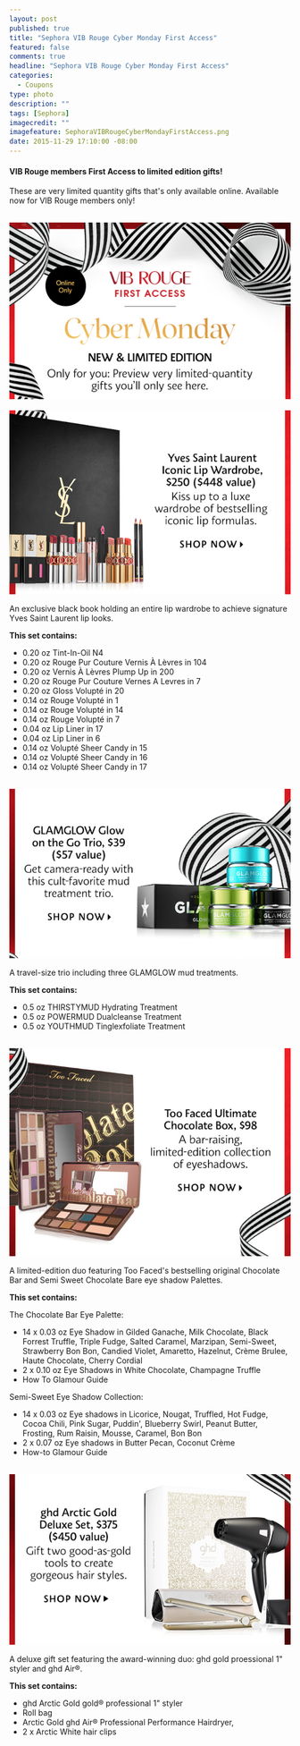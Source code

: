```yaml
---
layout: post
published: true
title: "Sephora VIB Rouge Cyber Monday First Access"
featured: false
comments: true
headline: "Sephora VIB Rouge Cyber Monday First Access"
categories: 
  - Coupons
type: photo
description: ""
tags: [Sephora]
imagecredit: ""
imagefeature: SephoraVIBRougeCyberMondayFirstAccess.png
date: 2015-11-29 17:10:00 -08:00
---
```


<H4>VIB Rouge members First Access to limited edition gifts!</H4>

<p>These are very limited quantity gifts that's only available online. Available now for VIB Rouge members only!</p>
<br>

<center><a href="http://www.sephora.com" target="_blank">
<img src="/images/SephoraVIBRougeCyberMondayFirstAccess.png" border="0" style="border:none;max-width:100%;" alt="Sephora VIB Rouge Cyber Monday First Access" />
</a></center>

<br>

<center><a href="http://www.sephora.com" target="_blank">
<img src="/images/SephoraVIBRougeCyberMondayFirstAccess2.png" border="0" style="border:none;max-width:100%;" alt="Yves Saint Laurent Iconic Lip Wardrobe" />
</a></center>

<p>An exclusive black book holding an entire lip wardrobe to achieve signature Yves Saint Laurent lip looks.</p>

<p><b>This set contains:</b></p>
<ul>
<li>0.20 oz Tint-In-Oil N4 
<li>0.20 oz Rouge Pur Couture Vernis À Lèvres in 104 </li>
<li>0.20 oz Vernis À Lèvres Plump Up in 200 </li>
<li>0.20 oz Rouge Pur Couture Vernes A Levres in 7 </li>
<li>0.20 oz Gloss Volupté in 20 </li>
<li>0.14 oz Rouge Volupté in 1 </li>
<li>0.14 oz Rouge Volupté in 14 </li>
<li>0.14 oz Rouge Volupté in 7 </li>
<li>0.04 oz Lip Liner in 17 </li>
<li>0.04 oz Lip Liner in 6 </li>
<li>0.14 oz Volupté Sheer Candy in 15 </li>
<li>0.14 oz Volupté Sheer Candy in 16 </li>
<li>0.14 oz Volupté Sheer Candy in 17</li>
</ul>

<br>

<center><a href="http://www.sephora.com" target="_blank">
<img src="/images/SephoraVIBRougeCyberMondayFirstAccess3.png" border="0" style="border:none;max-width:100%;" alt="GLAMGLOW Glow on the Go trio" />
</a></center>

<p>A travel-size trio including three GLAMGLOW mud treatments. </p>

<p><b>This set contains:</b></p>
<ul>
<li>0.5 oz THIRSTYMUD Hydrating Treatment </li>
<li>0.5 oz POWERMUD Dualcleanse Treatment </li>
<li>0.5 oz YOUTHMUD Tinglexfoliate Treatment </li>
</ul>

<br>

<center><a href="http://www.sephora.com" target="_blank">
<img src="/images/SephoraVIBRougeCyberMondayFirstAccess4.png" border="0" style="border:none;max-width:100%;" alt="Too Faced Ultimate Chocolate Box" />
</a></center>

<p>A limited-edition duo featuring Too Faced's bestselling original Chocolate Bar and Semi Sweet Chocolate Bare eye shadow Palettes. </p>

<p><b>This set contains:</b></p>
<p>The Chocolate Bar Eye Palette:</p>
<ul>
<li>14 x 0.03 oz Eye Shadow in Gilded Ganache, Milk Chocolate, Black Forrest Truffle, Triple Fudge, Salted Caramel, Marzipan, Semi-Sweet, Strawberry Bon Bon, Candied Violet, Amaretto, Hazelnut, Crème Brulee, Haute Chocolate, Cherry Cordial</li>
<li>2 x 0.10 oz Eye Shadows in White Chocolate, Champagne Truffle</li>
<li>How To Glamour Guide</li>
</ul>

<p>Semi-Sweet Eye Shadow Collection:</p>
<ul>
<li>14 x 0.03 oz Eye shadows in Licorice, Nougat, Truffled, Hot Fudge, Cocoa Chili, Pink Sugar, Puddin', Blueberry Swirl, Peanut Butter, Frosting, Rum Raisin, Mousse, Caramel, Bon Bon </li>
<li>2 x 0.07 oz Eye shadows in Butter Pecan, Coconut Crème</li>
<li>How-to Glamour Guide </li>
</ul>

<br>

<center><a href="http://www.sephora.com" target="_blank">
<img src="/images/SephoraVIBRougeCyberMondayFirstAccess5.png" border="0" style="border:none;max-width:100%;" alt="ghd Arctic Gold Deluxe Set" />
</a></center>

<p>A deluxe gift set featuring the award-winning duo: ghd gold proessional 1" styler and ghd Air®. </p>

<p><b>This set contains:</b></p>
<ul>
<li>ghd Arctic Gold gold® professional 1" styler </li>
<li>Roll bag </li>
<li>Arctic Gold ghd Air® Professional Performance Hairdryer, </li>
<li>2 x Arctic White hair clips</li>
</ul>

<br>
